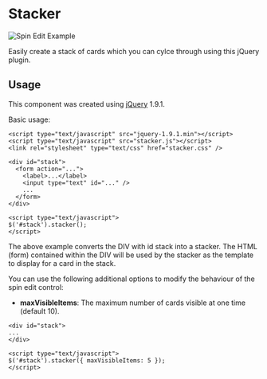 # Stacker

![Spin Edit Example](http://geersch.github.com/stacker/images/example.png)

Easily create a stack of cards which you can cylce through using this jQuery plugin.

## Usage

This component was created using [jQuery](http://code.jquery.com/jquery-1.9.1.min.js) 1.9.1.

Basic usage:

```
<script type="text/javascript" src="jquery-1.9.1.min"></script>
<script type="text/javascript" src="stacker.js"></script>
<link rel="stylesheet" type="text/css" href="stacker.css" />

<div id="stack">
  <form action="...">
    <label>...</label>
    <input type="text" id="..." />
    ...  
  </form>
</div>

<script type="text/javascript">
$('#stack').stacker();
</script>
```

The above example converts the DIV with id stack into a stacker. The HTML (form) contained within the DIV will be used by the stacker as the template to display for a card in the stack.

You can use the following additional options to modify the behaviour of the spin edit control:

* **maxVisibleItems**: The maximum number of cards visible at one time (default 10). 

```
<div id="stack">
...
</div>

<script type="text/javascript">
$('#stack').stacker({ maxVisibleItems: 5 });
</script>
```

